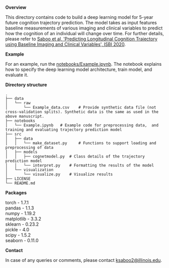 **Overview**

This directory contains code to build a deep learning model for 5-year future cognition trajectory prediction. The model takes as input features baseline measurements of various imaging and clinical variables to predict how the cognition of an individual will change over time. For further details, please refer to [Saboo et al,
'Predicting Longitudinal Cognition Trajectory using Baseline Imaging and Clinical Variables', ISBI 2020](https://ieeexplore.ieee.org/abstract/document/9098511).

**Example**

For an example, run the [notebooks/Example.ipynb](https://github.com/kvsaboo/CogTrajPrediction/blob/master/notebooks/Example.ipynb). The notebook explains how to specify the deep learning model architecture, train model, and evaluate it.

**Directory structure**

```
.
├── data
│   └── raw
│       └── Example_data.csv 	# Provide synthetic data file (not cross-validation splits). Synthetic data is the same as used in the above manuscript.
├── notebooks
│   └── Example.ipynb 	# Example code for preprocessing data,  and training and evaluating trajectory prediction model
├── src
│   ├── data
│   │   └── make_dataset.py 	# Functions to support loading and preprocessing of data
│   ├── models
│   │   ├── cognetmodel.py 	# Class details of the trajectory prediction model
│   │   └── interpret.py 	# Formatting the results of the model
│   └── visualization
│       └── visualize.py 	# Visualize results
├── LICENSE
└── README.md 
```

**Packages**

torch - 1.7.1  
pandas - 1.1.3  
numpy - 1.19.2  
matplotlib - 3.3.2  
sklearn - 0.23.2  
pickle - 4.0  
scipy - 1.5.2  
seaborn - 0.11.0  

**Contact**

In case of any queries or comments, please contact ksaboo2@illinois.edu.


